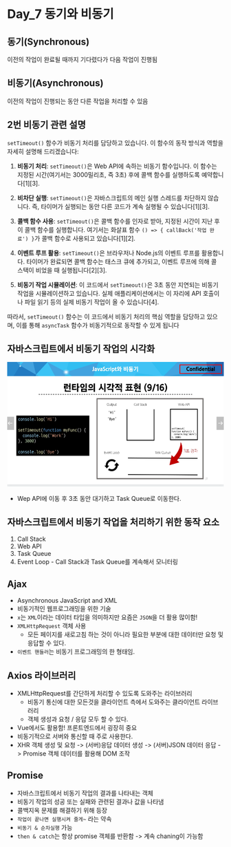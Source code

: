 # Day_7 동기와 비동기

## 동기(Synchronous)
이전의 작업이 완료될 때까지 기다렸다가 다음 작업이 진행됨 

## 비동기(Asynchronous)
이전의 작업이 진행되는 동안 다른 작업을 처리할 수 있음

## 2번 비동기 관련 설명
  `setTimeout()` 함수가 비동기 처리를 담당하고 있습니다. 이 함수의 동작 방식과 역할을 자세히 설명해 드리겠습니다:

  1. **비동기 처리**: `setTimeout()`은 Web API에 속하는 비동기 함수입니다. 이 함수는 지정된 시간(여기서는 3000밀리초, 즉 3초) 후에 콜백 함수를 실행하도록 예약합니다[1][3].

  2. **비차단 실행**: `setTimeout()`은 자바스크립트의 메인 실행 스레드를 차단하지 않습니다. 즉, 타이머가 실행되는 동안 다른 코드가 계속 실행될 수 있습니다[1][3].

  3. **콜백 함수 사용**: `setTimeout()`은 콜백 함수를 인자로 받아, 지정된 시간이 지난 후 이 콜백 함수를 실행합니다. 여기서는 화살표 함수 `() => { callBack('작업 완료') }`가 콜백 함수로 사용되고 있습니다[1][2].

  4. **이벤트 루프 활용**: `setTimeout()`은 브라우저나 Node.js의 이벤트 루프를 활용합니다. 타이머가 완료되면 콜백 함수는 태스크 큐에 추가되고, 이벤트 루프에 의해 콜 스택이 비었을 때 실행됩니다[2][3].

  5. **비동기 작업 시뮬레이션**: 이 코드에서 `setTimeout()`은 3초 동안 지연되는 비동기 작업을 시뮬레이션하고 있습니다. 실제 애플리케이션에서는 이 자리에 API 호출이나 파일 읽기 등의 실제 비동기 작업이 올 수 있습니다[4].

  따라서, `setTimeout()` 함수는 이 코드에서 비동기 처리의 핵심 역할을 담당하고 있으며, 이를 통해 `asyncTask` 함수가 비동기적으로 동작할 수 있게 됩니다

## 자바스크립트에서 비동기 작업의 시각화
![alt text](image-1.png)
  - Wep API에 이동 후 3초 동안 대기하고 Task Queue로 이동한다.
## 자바스크립트에서 비동기 작업을 처리하기 위한 동작 요소
  1. Call Stack
  2. Web API
  3. Task Queue
  4. Event Loop
    - Call Stack과 Task Queue를 계속해서 모니터링 

## Ajax
  - Asynchronous JavaScript and XML
  - 비동기적인 웹프로그래밍을 위한 기술
  - `x`는 `XML`이라는 데이터 타입을 의미하지만 요즘은 `JSON`을 더 활용 많이함! 
  - `XMLHttpRequest` 객체 사용
    - 모든 페이지를 새로고침 하는 것이 아니라 필요한 부분에 대한 데이터만 요청 및 응답할 수 있다.
  - `이벤트 핸들러`는 비동기 프로그래밍의 한 형태임.

## Axios 라이브러리
  - XMLHttpRequest를 간단하게 처리할 수 있도록 도와주는 라이브러리
    - 비동기 통신에 대한 모든것을 클라이언트 측에서 도와주는 클라이언트 라이브러리
    - 객체 생성과 요청 / 응답 모두 할 수 있다.
  - Vue에서도 활용함! 프론트엔드에서 굉장히 중요
  - 비동기적으로 서버와 통신할 때 주로 사용한다.
  - XHR 객체 생성 및 요청 -> (서버)응답 데이터 생성 -> (서버)JSON 데이터 응답 -> Promise 객체 데이터를 활용해 DOM 조작

## Promise
  - 자바스크립트에서 비동기 작업의 결과를 나타내는 객체
  - 비동기 작업의 성공 또는 실패와 관련된 결과나 값을 나타냄
  - 콜백지옥 문제를 해결하기 위해 등장
  - `작업이 끝나면 실행시켜 줄게~` 라는 약속
  - `비동기 & 순차실행` 가능
  - `then & catch`는 항상 promise 객체를 반환함 -> 계속 chaning이 가능함